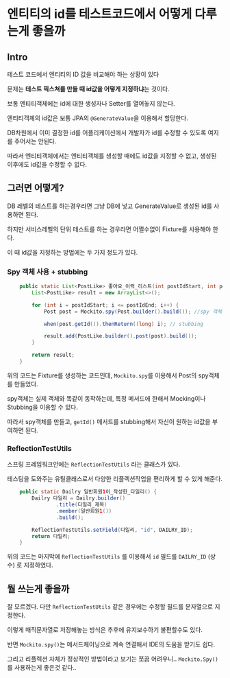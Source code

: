 # 엔티티의 id를 테스트코드에서 어떻게 다루는게 좋을까

## Intro

테스트 코드에서 엔티티의 ID 값을 비교해야 하는 상황이 있다

문제는 **테스트 픽스쳐를 만들 때 id값을 어떻게 지정하냐**는 것이다. 

보통 엔티티객체에는 id에 대한 생성자나 Setter를 열어놓지 않는다.

엔티티객체의 id값은 보통 JPA의 `@GenerateValue`을 이용해서 할당한다. 

DB차원에서 이미 결정한 id를 어플리케이션에서 개발자가 id를 수정할 수 있도록 여지를 주어서는 안된다.

따라서 엔티티객체에서는 엔티티객체를 생성할 때에도 id값을 지정할 수 없고, 생성된 이후에도 id값을 수정할 수 없다.

## 그러면 어떻게?

DB 레벨의 테스트를 하는경우라면 그냥 DB에 넣고 GenerateValue로 생성된 id를 사용하면 된다.

하지만 서비스레벨의 단위 테스트를 하는 경우라면 어쩔수없이 Fixture를 사용해야 한다.

이 때 id값을 지정하는 방법에는 두 가지 정도가 있다.

### Spy 객체 사용 + stubbing

```java
    public static List<PostLike> 좋아요_이력_리스트(int postIdStart, int postIdEnd) {
        List<PostLike> result = new ArrayList<>();

        for (int i = postIdStart; i <= postIdEnd; i++) {
            Post post = Mockito.spy(Post.builder().build()); //spy 객체 생성

            when(post.getId()).thenReturn((long) i); // stubbing

            result.add(PostLike.builder().post(post).build());
        }

        return result;
    }
```

위의 코드는 Fixture를 생성하는 코드인데, `Mockito.spy`를 이용해서 Post의 spy객체를 만들었다.

spy객체는 실제 객체와 똑같이 동작하는데, 특정 메서드에 한해서 Mocking이나 Stubbing을 이용할 수 있다.

따라서 spy객체를 만들고, `getId()` 메서드를 stubbing해서 자신이 원하는 id값을 부여하면 된다.


### ReflectionTestUtils

스프링 프레임워크안에는 `ReflectionTestUtils` 라는 클래스가 있다. 

테스팅을 도와주는 유틸클래스로서 다양한 리플렉션작업을 편리하게 할 수 있게 해준다.

```java
    public static Dailry 일반회원1이_작성한_다일리() {
        Dailry 다일리 = Dailry.builder()
                .title(다일리_제목)
                .member(일반회원1())
                .build();

        ReflectionTestUtils.setField(다일리, "id", DAILRY_ID);
        return 다일리;
    }
```

위의 코드는 마지막에 `ReflectionTestUtils` 를 이용해서 `id` 필드를 `DAILRY_ID` (상수) 로 지정하였다.

## 뭘 쓰는게 좋을까

잘 모르겠다. 다만 `ReflectionTestUtils` 같은 경우에는 수정할 필드를 문자열으로 지정한다.

이렇게 매직문자열로 저장해놓는 방식은 추후에 유지보수하기 불편할수도 있다. 

반면 `Mockito.spy()`는 메서드체이닝으로 계속 연결해서 IDE의 도움을 받기도 쉽다. 

그리고 리플렉션 자체가 정상적인 방법이라고 보기는 쪼끔 어려우니.. `Mockito.Spy()`를 사용하는게 좋은것 같다..
